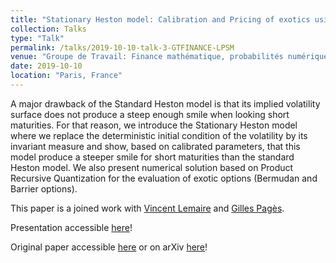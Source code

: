 ```yaml
---
title: "Stationary Heston model: Calibration and Pricing of exotics using Optimal Quantization"
collection: Talks
type: "Talk"
permalink: /talks/2019-10-10-talk-3-GTFINANCE-LPSM
venue: "Groupe de Travail: Finance mathématique, probabilités numériques et statistique des processus"
date: 2019-10-10
location: "Paris, France"
---
```


A major drawback of the Standard Heston model is that its implied volatility surface does not produce a steep enough smile when looking short maturities. For that reason, we introduce the Stationary Heston model where we replace the deterministic initial condition of the volatility by its invariant measure and show, based on calibrated parameters, that this model produce a steeper smile for short maturities than the standard Heston model. We also present numerical solution based on Product Recursive Quantization for the evaluation of exotic options (Bermudan and Barrier options).

This paper is a joined work with [Vincent Lemaire](https://www.lpsm.paris/pageperso/lemaire/) and [Gilles Pagès](http://www.lpsm.paris/dw/doku.php?id=users:pages:index).

Presentation accessible [here](https://montest.github.io/files/presentation_lpsm_statio_heston.pdf)!

Original paper accessible [here](https://montest.github.io/files/RandomHeston.pdf) or on arXiv [here](https://arxiv.org/abs/2001.03101)!
